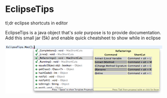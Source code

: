 # EclipseTips
tl;dr eclipse shortcuts in editor

EclipseTips is a java object that's *sole* purpose is to provide documentation.
Add this small jar (5k) and enable quick cheatsheet to show while in eclipse

![screenshot](https://raw.githubusercontent.com/LearnWithLlew/EclipseTips/master/Images/example_screen_shot.png)

